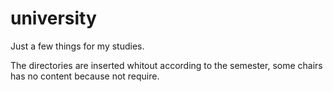 university
==========

Just a few things for my studies.

The directories are inserted whitout according to the semester, some chairs has no content because not require.
